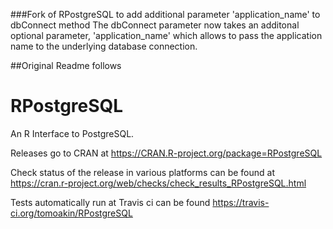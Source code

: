 ###Fork of RPostgreSQL to add additional parameter 'application_name' to dbConnect method
The dbConnect parameter now takes an additonal optional parameter, 'application_name' which allows to pass the application name to the underlying database connection.

##Original Readme follows

# RPostgreSQL
An R Interface to PostgreSQL.


Releases go to CRAN at
https://CRAN.R-project.org/package=RPostgreSQL

Check status of the release in various platforms can be found at
https://cran.r-project.org/web/checks/check_results_RPostgreSQL.html

Tests automatically run at Travis ci can be found
https://travis-ci.org/tomoakin/RPostgreSQL
